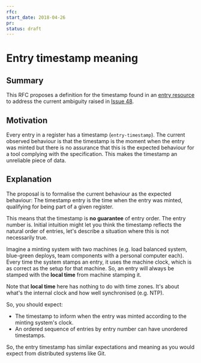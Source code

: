 ```yaml
---
rfc:
start_date: 2018-04-26
pr:
status: draft
---
```


# Entry timestamp meaning

## Summary

This RFC proposes a definition for the timestamp found in an [entry
resource][entry-res] to address the current ambiguity raised in
[Issue 48][issue-48].


## Motivation

Every entry in a register has a timestamp (`entry-timestamp`). The current
observed behaviour is that the timestamp is the moment when the entry was
minted but there is no assurance that this is the expected behaviour for a tool
complying with the specification. This makes the timestamp an unreliable piece
of data.

## Explanation

The proposal is to formalise the current behaviour as the expected behaviour:
The timestamp entry is the time when the entry was minted, qualifying for
being part of a given register.

This means that the timestamp is **no guarantee** of entry order. The entry
number is. Initial intuition might let you think the timestamp reflects the
natural order of entries, let's describe a situation where this is not
necessarily true.

Imagine a minting system with two machines (e.g. load balanced system,
blue-green deploys, team components with a personal computer each). Every time
the system stamps an entry, it uses the machine clock, which is as correct as
the setup for that machine. So, an entry will always be stamped with the
**local time** from machine stamping it.

Note that **local time** here has nothing to do with time zones. It's about
what's the internal clock and how well synchronised (e.g. NTP).

So, you should expect:

* The timestamp to inform when the entry was minted according to the minting
  system's clock.
* An ordered sequence of entries by entry number can have unordered timestamps.

So, the entry timestamp has similar expectations and meaning as you would
expect from distributed systems like Git.


[entry-res]: http://openregister.github.io/specification/#entry-resource
[issue-48]: https://github.com/openregister/specification/issues/48
